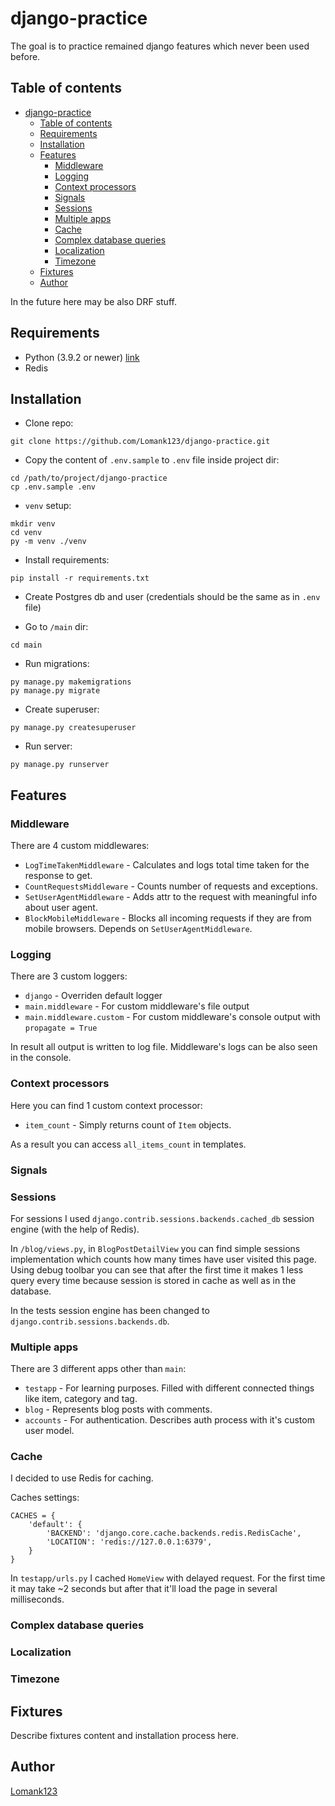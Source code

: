 # django-practice

The goal is to practice remained django features which never been used before.


## Table of contents
- [django-practice](#django-practice)
  - [Table of contents](#table-of-contents)
  - [Requirements](#requirements)
  - [Installation](#installation)
  - [Features](#features)
    - [Middleware](#middleware)
    - [Logging](#logging)
    - [Context processors](#context-processors)
    - [Signals](#signals)
    - [Sessions](#sessions)
    - [Multiple apps](#multiple-apps)
    - [Cache](#cache)
    - [Complex database queries](#complex-database-queries)
    - [Localization](#localization)
    - [Timezone](#timezone)
  - [Fixtures](#fixtures)
  - [Author](#author)

In the future here may be also DRF stuff.


## Requirements
- Python (3.9.2 or newer) [link](https://www.python.org/downloads/)
- Redis


## Installation

- Clone repo:
```
git clone https://github.com/Lomank123/django-practice.git
```

- Copy the content of `.env.sample` to `.env` file inside project dir:
```
cd /path/to/project/django-practice
cp .env.sample .env
```

- `venv` setup:
```
mkdir venv
cd venv
py -m venv ./venv
```

- Install requirements:
```
pip install -r requirements.txt
```

- Create Postgres db and user (credentials should be the same as in `.env` file)

- Go to `/main` dir:
```
cd main
```

- Run migrations:
```
py manage.py makemigrations
py manage.py migrate
```

- Create superuser:
```
py manage.py createsuperuser
```

- Run server:
```
py manage.py runserver
```


## Features


### Middleware

There are 4 custom middlewares:
- `LogTimeTakenMiddleware` - Calculates and logs total time taken for the response to get.
- `CountRequestsMiddleware` - Counts number of requests and exceptions.
- `SetUserAgentMiddleware` - Adds attr to the request with meaningful info about user agent.
- `BlockMobileMiddleware` - Blocks all incoming requests if they are from mobile browsers. Depends on `SetUserAgentMiddleware`.

### Logging

There are 3 custom loggers:
- `django` - Overriden default logger
- `main.middleware` - For custom middleware's file output
- `main.middleware.custom` - For custom middleware's console output with `propagate = True`

In result all output is written to log file. Middleware's logs can be also seen in the console.


### Context processors

Here you can find 1 custom context processor:
- `item_count` - Simply returns count of `Item` objects.

As a result you can access `all_items_count` in templates.


### Signals


### Sessions

For sessions I used `django.contrib.sessions.backends.cached_db` session engine (with the help of Redis).

In `/blog/views.py`, in `BlogPostDetailView` you can find simple sessions implementation which counts how many times have user visited this page.
Using debug toolbar you can see that after the first time it makes 1 less query every time because session is stored in cache as well as in the database.

In the tests session engine has been changed to `django.contrib.sessions.backends.db`.


### Multiple apps

There are 3 different apps other than `main`:
- `testapp` - For learning purposes. Filled with different connected things like item, category and tag.
- `blog` - Represents blog posts with comments.
- `accounts` - For authentication. Describes auth process with it's custom user model.


### Cache

I decided to use Redis for caching.

Caches settings:
```
CACHES = {
    'default': {
        'BACKEND': 'django.core.cache.backends.redis.RedisCache',
        'LOCATION': 'redis://127.0.0.1:6379',
    }
}
```

In `testapp/urls.py` I cached `HomeView` with delayed request. For the first time it may take ~2 seconds but after that it'll load the page in several milliseconds.


### Complex database queries


### Localization


### Timezone


## Fixtures

Describe fixtures content and installation process here.


## Author

[Lomank123](https://github.com/Lomank123)
